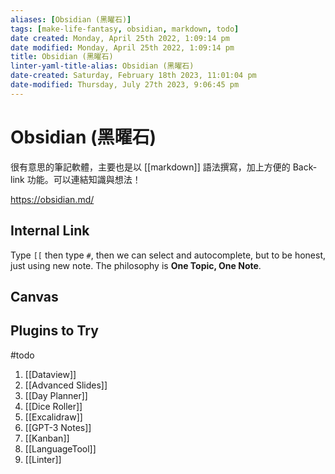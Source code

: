 ```yaml
---
aliases: [Obsidian (黑曜石)]
tags: [make-life-fantasy, obsidian, markdown, todo]
date created: Monday, April 25th 2022, 1:09:14 pm
date modified: Monday, April 25th 2022, 1:09:14 pm
title: Obsidian (黑曜石)
linter-yaml-title-alias: Obsidian (黑曜石)
date-created: Saturday, February 18th 2023, 11:01:04 pm
date-modified: Thursday, July 27th 2023, 9:06:45 pm
---
```


# Obsidian (黑曜石)

很有意思的筆記軟體，主要也是以 [[markdown]] 語法撰寫，加上方便的 Back-link 功能。可以連結知識與想法！

https://obsidian.md/

## Internal Link

Type `[[` then type `#`, then we can select and autocomplete, but to be honest, just using new note. The philosophy is **One Topic, One Note**.

## Canvas
## Plugins to Try
#todo
1. [[Dataview]]
2. [[Advanced Slides]]
3. [[Day Planner]]
4. [[Dice Roller]]
5. [[Excalidraw]]
6. [[GPT-3 Notes]]
7. [[Kanban]]
8. [[LanguageTool]]
9. [[Linter]]